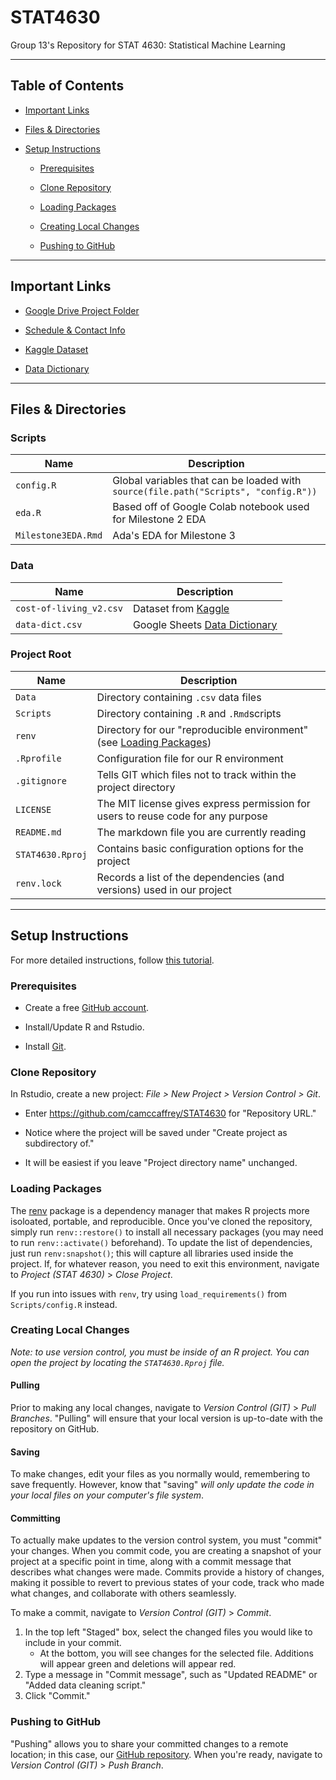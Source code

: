 # STAT4630

Group 13's Repository for STAT 4630: Statistical Machine Learning

------------------------------------------------------------------------

## Table of Contents

-   [Important Links](#important-links)

-   [Files & Directories](#files--directories)

-   [Setup Instructions](#setup-instructions)

    -   [Prerequisites](#prerequisites)

    -   [Clone Repository](#clone-repository)

    -   [Loading Packages](#loading-packages) 

    -   [Creating Local Changes](#creating-local-changes)

    -   [Pushing to GitHub](#pushing-to-github)

------------------------------------------------------------------------

## Important Links

-   [Google Drive Project Folder](https://drive.google.com/drive/folders/188y8UtK8QoEAMdiTjjkhtXyP0BsFcb4z?usp=drive_link)

-   [Schedule & Contact Info](https://docs.google.com/spreadsheets/d/12F8hKwLkV5tnXcsUE9qrD-ibVNVBkb0jPGl12eB_yXY/edit?usp=sharing)

-   [Kaggle Dataset](https://www.kaggle.com/datasets/mvieira101/global-cost-of-living)

-   [Data Dictionary](https://docs.google.com/spreadsheets/d/1kLACSfz_Ong4xYVKJl5fUlyfeKf7uE2nLWon1aV8aCE/edit?usp=sharing)

------------------------------------------------------------------------

## Files & Directories

### Scripts
| Name                | Description                                                                         |
|---------------------|-------------------------------------------------------------------------------------|
| `config.R`          | Global variables that can be loaded with `source(file.path("Scripts", "config.R"))` |
| `eda.R`             | Based off of Google Colab notebook used for Milestone 2 EDA                         |
| `‎Milestone3EDA.Rmd` | Ada's EDA for Milestone 3                                                           |

### Data
| Name                    | Description                                                                                                                           |
|-------------------------|---------------------------------------------------------------------------------------------------------------------------------------|
| `cost-of-living_v2.csv` | Dataset from [Kaggle](https://www.kaggle.com/datasets/mvieira101/global-cost-of-living)                                               |
| `data-dict.csv`         | Google Sheets [Data Dictionary](https://docs.google.com/spreadsheets/d/1kLACSfz_Ong4xYVKJl5fUlyfeKf7uE2nLWon1aV8aCE/edit?usp=sharing) |

### Project Root
| Name             | Description                                                                              |
|----------------  |------------------------------------------------------------------------------------------|
| `Data`           | Directory containing `.csv` data files                                                   |
| `Scripts`        | Directory containing `.R` and `.Rmd`scripts                                              |
| `renv`           | Directory for our "reproducible environment" (see [Loading Packages](#loading-packages)) |
| `.Rprofile`      | Configuration file for our R environment                                                 |
| `.gitignore`     | Tells GIT which files not to track within the project directory                          |
| `LICENSE`        | The MIT license gives express permission for users to reuse code for any purpose         |
| `README.md`      | The markdown file you are currently reading                                              |
| `STAT4630.Rproj` | Contains basic configuration options for the project                                     |
| `renv.lock`      | Records a list of the dependencies (and versions) used in our project                    |

------------------------------------------------------------------------

## Setup Instructions

For more detailed instructions, follow [this tutorial](https://happygitwithr.com/rstudio-git-github.html).

### Prerequisites

-   Create a free [GitHub account](https://github.com/join).

-   Install/Update R and Rstudio.

-   Install [Git](https://git-scm.com/downloads).

### Clone Repository

In Rstudio, create a new project: *File \> New Project \> Version Control \> Git*.

-   Enter <https://github.com/camccaffrey/STAT4630> for "Repository URL."

-   Notice where the project will be saved under "Create project as subdirectory of."

-   It will be easiest if you leave "Project directory name" unchanged.

### Loading Packages

The [renv](https://posit.co/blog/renv-project-environments-for-r/) package is a dependency manager that makes R projects more isoloated, portable, and reproducible. Once you've cloned the repository, simply run `renv::restore()` to install all necessary packages (you may need to run `renv::activate()` beforehand). To update the list of dependencies, just run `renv:snapshot()`; this will capture all libraries used inside the project. If, for whatever reason, you need to exit this environment, navigate to *Project (STAT 4630)* > *Close Project*.

If you run into issues with `renv`, try using `load_requirements()` from `Scripts/config.R` instead.

### Creating Local Changes

*Note: to use version control, you must be inside of an R project. You can open the project by locating the `STAT4630.Rproj` file.*

#### Pulling

Prior to making any local changes, navigate to *Version Control (GIT)* \> *Pull Branches*. "Pulling" will ensure that your local version is up-to-date with the repository on GitHub.

#### Saving

To make changes, edit your files as you normally would, remembering to save frequently. However, know that "saving" *will only update the code in your local files on your computer's file system*.

#### Committing

To actually make updates to the version control system, you must "commit" your changes. When you commit code, you are creating a snapshot of your project at a specific point in time, along with a commit message that describes what changes were made. Commits provide a history of changes, making it possible to revert to previous states of your code, track who made what changes, and collaborate with others seamlessly.

To make a commit, navigate to *Version Control (GIT)* \> *Commit*.

1.  In the top left "Staged" box, select the changed files you would like to include in your commit.
    -   At the bottom, you will see changes for the selected file. Additions will appear green and deletions will appear red.
2.  Type a message in "Commit message", such as "Updated README" or "Added data cleaning script."
3.  Click "Commit."

### Pushing to GitHub

"Pushing" allows you to share your committed changes to a remote location; in this case, our [GitHub repository](https://github.com/camccaffrey/STAT4630). When you're ready, navigate to *Version Control (GIT)* \> *Push Branch*.
